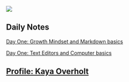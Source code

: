 ![](https://cdn.cnn.com/cnnnext/dam/assets/150103074330-hubble-space-background-2-large-169.jpg)

## Daily Notes
  [Day One: Growth Mindset and Markdown basics](day1-notes.md)
  
  [Day One: Text Editors and Computer basics](Read02.md)
  
  
## [Profile: Kaya Overholt](personal.md)
